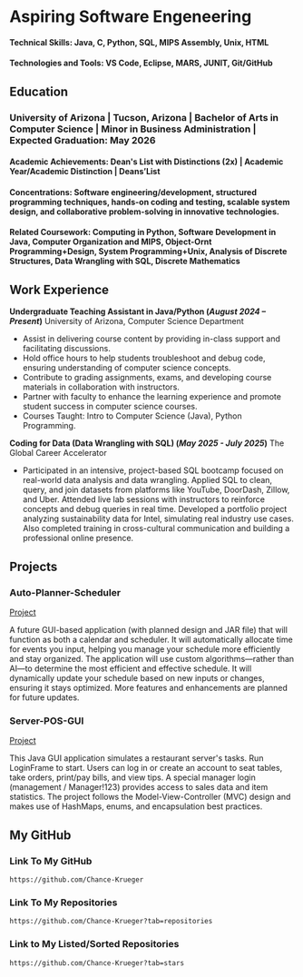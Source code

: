 # Aspiring Software Engeneering

#### Technical Skills: Java, C, Python, SQL, MIPS Assembly, Unix, HTML

#### Technologies and Tools: VS Code, Eclipse, MARS, JUNIT, Git/GitHub

## Education 

### University of Arizona | Tucson, Arizona | Bachelor of Arts in Computer Science | Minor in Business Administration | Expected Graduation: May 2026

#### Academic Achievements: Dean's List with Distinctions (2x) | Academic Year/Academic Distinction | Deans’List

#### Concentrations:  Software engineering/development, structured programming techniques, hands-on coding and testing, scalable system design, and collaborative problem-solving in innovative technologies.

#### Related Coursework: Computing in Python, Software Development in Java, Computer Organization and MIPS, Object-Ornt Programming+Design, System Programming+Unix, Analysis of Discrete Structures, Data Wrangling with SQL, Discrete Mathematics

## Work Experience 

**Undergraduate Teaching Assistant in Java/Python (_August 2024 – Present_)**
University of Arizona, Computer Science Department
- Assist in delivering course content by providing in-class support and facilitating discussions.
- Hold office hours to help students troubleshoot and debug code, ensuring understanding of computer science concepts.
- Contribute to grading assignments, exams, and developing course materials in collaboration with instructors.
- Partner with faculty to enhance the learning experience and promote student success in computer science courses.
- Courses Taught: Intro to Computer Science (Java), Python Programming.

**Coding for Data (Data Wrangling with SQL) (_May 2025 - July 2025_)**
The Global Career Accelerator
- Participated in an intensive, project-based SQL bootcamp focused on real-world data analysis and data wrangling. Applied SQL to clean, query, and join datasets from platforms like YouTube, DoorDash, Zillow, and Uber. Attended live lab sessions with instructors to reinforce concepts and debug queries in real time. Developed a portfolio project analyzing sustainability data for Intel, simulating real industry use cases. Also completed training in cross-cultural communication and building a professional online presence.


## Projects
### Auto-Planner-Scheduler
[Project](https://github.com/Chance-Krueger/Auto-Planner-Scheduler)

A future GUI-based application (with planned design and JAR file) that will function as both a calendar and scheduler. It will automatically allocate time for events you input, helping you manage your schedule more efficiently and stay organized. The application will use custom algorithms—rather than AI—to determine the most efficient and effective schedule. It will dynamically update your schedule based on new inputs or changes, ensuring it stays optimized. More features and enhancements are planned for future updates.

### Server-POS-GUI
[Project](https://github.com/Chance-Krueger/Server-POS-GUI)

This Java GUI application simulates a restaurant server's tasks. Run LoginFrame to start. Users can log in or create an account to seat tables, take orders, print/pay bills, and view tips. A special manager login (management / Manager!123) provides access to sales data and item statistics. The project follows the Model-View-Controller (MVC) design and makes use of HashMaps, enums, and encapsulation best practices.


## My GitHub

### Link To My GitHub
    https://github.com/Chance-Krueger

### Link To My Repositories
    https://github.com/Chance-Krueger?tab=repositories

### Link to My Listed/Sorted Repositories
    https://github.com/Chance-Krueger?tab=stars





